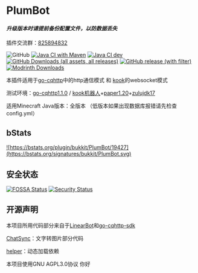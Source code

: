 # PlumBot

#### *升级版本时请提前备份配置文件，以防数据丢失*

插件交流群：[825894832](http://qm.qq.com/cgi-bin/qm/qr?_wv=1027&k=-PcufP7TIjLBMOte4H8bHoNmMkP5xZT0&authKey=aPKkGldknKtdCUfX7hhWMFkAOuOpOUYuNZihsUZi9DXvIHVzJhuIRLVfTdCsobZt&noverify=0&group_code=825894832)

![GitHub](https://img.shields.io/github/license/RegadPoleCN/PlumBot)
[![Java CI with Maven](https://github.com/RegadPoleCN/PlumBot/actions/workflows/maven.yml/badge.svg)](https://github.com/RegadPoleCN/PlumBot/actions/workflows/maven.yml)
[![Java CI dev](https://github.com/RegadPoleCN/PlumBot/actions/workflows/maven-dev.yml/badge.svg)](https://github.com/RegadPoleCN/PlumBot/actions/workflows/maven-dev.yml)
[![GitHub Downloads (all assets, all releases)](https://img.shields.io/github/downloads/RegadPoleCN/PlumBot/total?logo=github)](https://github.com/RegadPoleCN/PlumBot/releases)
[![GitHub release (with filter)](https://img.shields.io/github/v/release/RegadPoleCN/PlumBot)](https://github.com/RegadPoleCN/PlumBot/releases)
[![Modrinth Downloads](https://img.shields.io/modrinth/dt/plumbot?logo=modrinth)](https://modrinth.com/plugin/plumbot)


本插件适用于[go-cqhttp](https://github.com/Mrs4s/go-cqhttp)中的http通信模式 和 [kook](https://kookapp.cn)的websocket模式

测试环境：[go-cqhttp1.1.0](https://github.com/Mrs4s/go-cqhttp/releases/tag/v1.1.0) / [kook机器人](https://developer.kookapp.cn/app/index)+[paper1.20](https://papermc.io/downloads/paper)+[zulujdk17](https://www.azul.com/downloads)

适用Minecraft Java版本：全版本
（低版本如果出现数据库报错请先检查config.yml）


## bStats

<a href="https://bstats.org/plugin/bukkit/PlumBot/19427">![https://bstats.org/plugin/bukkit/PlumBot/19427](https://bstats.org/signatures/bukkit/PlumBot.svg)</a>

## 安全状态

[![FOSSA Status](https://app.fossa.com/api/projects/git%2Bgithub.com%2FRegadPoleCN%2FPlumBot.svg?type=large)](https://app.fossa.com/projects/git%2Bgithub.com%2FRegadPoleCN%2FPlumBot?ref=badge_large)
[![Security Status](https://www.murphysec.com/platform3/v31/badge/1811686602642419712.svg)](https://www.murphysec.com/console/report/1688753239833206784/1811686602642419712)

## 开源声明

本项目所用代码部分来自于[LinearBot](https://github.com/LinearBit/LinearBot)和[go-cqhttp-sdk](https://github.com/nulltoworld/go-cqhttp-sdk)

[ChatSync](https://github.com/MakesYT/chatsync)：文字转图片部分代码

[helper](https://github.com/lucko/helper)：动态加载依赖

本项目使用GNU AGPL3.0协议
你好

